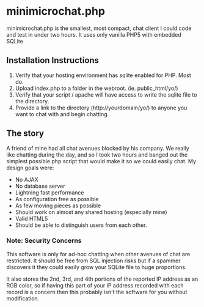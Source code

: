 # minimicrochat.php

minimicrochat.php is the smallest, most compact, chat client I could code and test in under two hours.  It uses only vanilla PHP5 with embedded SQLite

## Installation Instructions

1. Verify that your hosting environment has sqlite enabled for PHP.  Most do. 
2. Upload index.php to a folder in the webroot. (ie. public_html/yo/)
3. Verify that your script / apache will have access to write the sqlite file to the directory.
4. Provide a link to the directory (http://yourdomain/yo/) to anyone you want to chat with and begin chatting.

## The story

A friend of mine had all chat avenues blocked by his company.  We really like chatting during the day, and so I took two hours and banged out the simplest possible php script that would make it so we could easily chat.  My design goals were:

- No AJAX
- No database server
- Lightning fast performance
- As configuration free as possible
- As few moving pieces as possible
- Should work on almost any shared hosting (especially mine)
- Valid HTML5
- Should be able to distinguish users from each other.

### Note: Security Concerns

This software is only for ad-hoc chatting when other avenues of chat are restricted.  It should be free from SQL injection risks but if a spammer discovers it they could easily grow your SQLite file to huge proportions.

It also stores the 2nd, 3rd, and 4th portions of the reported IP address as an RGB color, so if having this part of your IP address recorded with each record is a concern then this probably isn't the software for you without modification.
